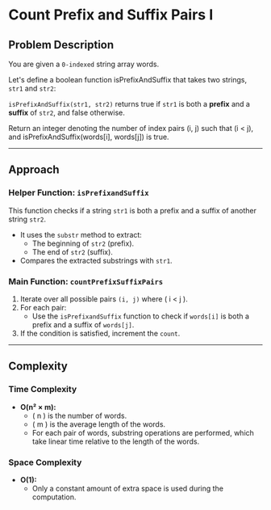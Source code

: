 # Count Prefix and Suffix Pairs I

## Problem Description

You are given a `0-indexed` string array words.

Let's define a boolean function isPrefixAndSuffix that takes two strings, `str1` and `str2`:

`isPrefixAndSuffix(str1, str2)` returns true if `str1` is both a **prefix** and a **suffix** of `str2`, and false otherwise.


Return an integer denoting the number of index pairs (i, j) such that \(i < j\), and isPrefixAndSuffix(words[i], words[j]) is true.

---

## Approach

### Helper Function: `isPrefixandSuffix`
This function checks if a string `str1` is both a prefix and a suffix of another string `str2`.

- It uses the `substr` method to extract:
  - The beginning of `str2` (prefix).
  - The end of `str2` (suffix).
- Compares the extracted substrings with `str1`.

### Main Function: `countPrefixSuffixPairs`
1. Iterate over all possible pairs `(i, j)` where \( i < j \).
2. For each pair:
   - Use the `isPrefixandSuffix` function to check if `words[i]` is both a prefix and a suffix of `words[j]`.
3. If the condition is satisfied, increment the `count`.

---

## Complexity

### Time Complexity
- **O(n² × m):**
  - \( n \) is the number of words.
  - \( m \) is the average length of the words.
  - For each pair of words, substring operations are performed, which take linear time relative to the length of the words.

### Space Complexity
- **O(1):**
  - Only a constant amount of extra space is used during the computation.

